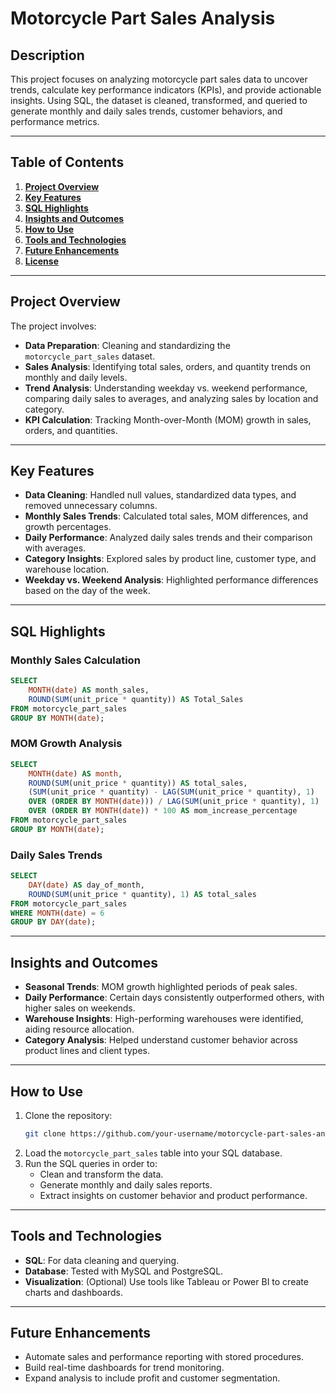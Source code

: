 
# Motorcycle Part Sales Analysis

## **Description**  
This project focuses on analyzing motorcycle part sales data to uncover trends, calculate key performance indicators (KPIs), and provide actionable insights. Using SQL, the dataset is cleaned, transformed, and queried to generate monthly and daily sales trends, customer behaviors, and performance metrics.

---

## **Table of Contents**  
1. **[Project Overview](#project-overview)**  
2. **[Key Features](#key-features)**  
3. **[SQL Highlights](#sql-highlights)**  
4. **[Insights and Outcomes](#insights-and-outcomes)**  
5. **[How to Use](#how-to-use)**  
6. **[Tools and Technologies](#tools-and-technologies)**  
7. **[Future Enhancements](#future-enhancements)**  
8. **[License](#license)**  

---

## **Project Overview**  
The project involves:  
- **Data Preparation**: Cleaning and standardizing the `motorcycle_part_sales` dataset.  
- **Sales Analysis**: Identifying total sales, orders, and quantity trends on monthly and daily levels.  
- **Trend Analysis**: Understanding weekday vs. weekend performance, comparing daily sales to averages, and analyzing sales by location and category.  
- **KPI Calculation**: Tracking Month-over-Month (MOM) growth in sales, orders, and quantities.  

---

## **Key Features**  
- **Data Cleaning**: Handled null values, standardized data types, and removed unnecessary columns.  
- **Monthly Sales Trends**: Calculated total sales, MOM differences, and growth percentages.  
- **Daily Performance**: Analyzed daily sales trends and their comparison with averages.  
- **Category Insights**: Explored sales by product line, customer type, and warehouse location.  
- **Weekday vs. Weekend Analysis**: Highlighted performance differences based on the day of the week.  

---

## **SQL Highlights**  
### **Monthly Sales Calculation**  
```sql
SELECT  
    MONTH(date) AS month_sales,  
    ROUND(SUM(unit_price * quantity)) AS Total_Sales  
FROM motorcycle_part_sales  
GROUP BY MONTH(date);
```  

### **MOM Growth Analysis**  
```sql
SELECT  
    MONTH(date) AS month,  
    ROUND(SUM(unit_price * quantity)) AS total_sales,  
    (SUM(unit_price * quantity) - LAG(SUM(unit_price * quantity), 1)  
    OVER (ORDER BY MONTH(date))) / LAG(SUM(unit_price * quantity), 1)  
    OVER (ORDER BY MONTH(date)) * 100 AS mom_increase_percentage  
FROM motorcycle_part_sales  
GROUP BY MONTH(date);
```  

### **Daily Sales Trends**  
```sql
SELECT  
    DAY(date) AS day_of_month,  
    ROUND(SUM(unit_price * quantity), 1) AS total_sales  
FROM motorcycle_part_sales  
WHERE MONTH(date) = 6  
GROUP BY DAY(date);
```  

---

## **Insights and Outcomes**  
- **Seasonal Trends**: MOM growth highlighted periods of peak sales.  
- **Daily Performance**: Certain days consistently outperformed others, with higher sales on weekends.  
- **Warehouse Insights**: High-performing warehouses were identified, aiding resource allocation.  
- **Category Analysis**: Helped understand customer behavior across product lines and client types.  

---

## **How to Use**  
1. Clone the repository:  
   ```bash
   git clone https://github.com/your-username/motorcycle-part-sales-analysis.git
   ```  
2. Load the `motorcycle_part_sales` table into your SQL database.  
3. Run the SQL queries in order to:  
   - Clean and transform the data.  
   - Generate monthly and daily sales reports.  
   - Extract insights on customer behavior and product performance.  

---

## **Tools and Technologies**  
- **SQL**: For data cleaning and querying.  
- **Database**: Tested with MySQL and PostgreSQL.  
- **Visualization**: (Optional) Use tools like Tableau or Power BI to create charts and dashboards.  

---

## **Future Enhancements**  
- Automate sales and performance reporting with stored procedures.  
- Build real-time dashboards for trend monitoring.  
- Expand analysis to include profit and customer segmentation.  


